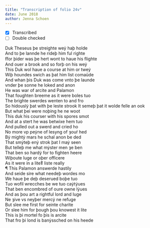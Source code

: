 ```yaml
---
title: "Transcription of folio 24v"
date: June 2018
author: Jenna Schoen
---
```

- [X] Transcribed
- [ ] Double checked

Duk Theseus þe streighte weẏ haþ holde  
And to þe lannde he rideþ him ful righte  
ﬀor þider was þe hert wont to haue his flighte  
And ouer a brook and so forþ on his weẏ  
This Duk wol haue a course at him or tweẏ  
Wiþ houndes swich as þat him list comaūde  
And whan þis Duk was come vnto þe launde  
vnder þe sonne he loked and anon  
He was war of arcite and Palamon  
That foughten breeme as it were boles tuo  
The brighte swerdes wenten to and fro  
So hidouslẏ þat with þe leste strook
It semeþ þat it wolde felle an ook  
But what þei were noþing he ne woot  
This duk his courser with his spores smot  
And at a stert he was betwixe hem tuo  
And pulled out a swerd and cried ho  
No more vp peẏne of lesyng of ȝour̉ hed  
Bẏ mightẏ mars he schal anon be ded  
That smẏteþ enẏ strok þat I maẏ seen  
But telleþ me what mẏster men ȝe ben  
That ben so hardẏ for to fighten heere  
Wiþoute Iuge or oþer officere  
As it were in a liteỻ liste really  
¶ This Palamon answerde hastily  
And seide sire what needeþ wordes mo  
We haue þe deþ deserued boþe tuo  
Tuo wofil wrecches be we tuo caẏtẏues  
That ben encombred of oure owne lẏues  
And as þou art a rightful lord and Iuge  
Ne ȝive vs neyþer mercẏ ne refuge  
But slee me first for seinte charite  
Or slee him for þough þou knowest it lite  
This is þi mortel fo þis is arcite  
That fro þi lond is banẏssched on his heede  
